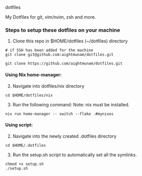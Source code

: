  dotfiles

My Dotfiles for git, vim/nvim, zsh and more. 

### Steps to setup these dotfiles on your machine
1. Clone this repo in $HOME/dotfiles (~/dotfiles) directory
  ```
  # if SSH has been added for the machine
  git clone git@github.com:aightmunam/dotfiles.git 
  
  git clone https://github.com/aightmunam/dotfiles.git
  ```
#### Using Nix home-manager:
2. Navigate into dotfiles/nix directory
```
cd $HOME/dotfiles/nix
```
3. Run the following command:
Note: nix must be installed.
<!---
TODO: Probably should add a script that install nix, and runs the command.
Additionally, might be helpful to have a more 'complete setup'.
-->
```
nix run home-manager -- switch --flake .#mynixos
```

#### Using script:
2. Navigate into the newly created .dotfiles directory
  ```
  cd $HOME/.dotfiles
  ```
3. Run the setup.sh script to automatically set all the symlinks.
  ```
  chmod +x setup.sh
  ./setup.sh
  ```
